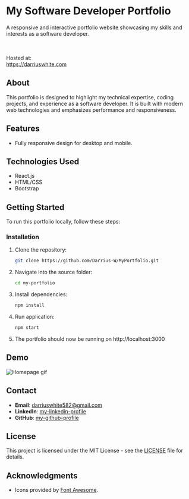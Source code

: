 # My Software Developer Portfolio
A responsive and interactive portfolio website showcasing my skills and interests
as a software developer.

<br /><br />Hosted at:<br />
https://darriuswhite.com

## About
This portfolio is designed to highlight my technical expertise, coding projects,
and experience as a software developer. It is built with modern web technologies
and emphasizes performance and responsiveness.

## Features
 - Fully responsive design for desktop and mobile.

## Technologies Used
 - React.js
 - HTML/CSS
 - Bootstrap

## Getting Started
To run this portfolio locally, follow these steps:

### Installation
1. Clone the repository:
   ```bash
   git clone https://github.com/Darrius-W/MyPortfolio.git

2. Navigate into the source folder:
   ```bash
   cd my-portfolio

3. Install dependencies:
   ```bash
   npm install

4. Run application:
   ```bash
   npm start

5. The portfolio should now be running on http://localhost:3000


## Demo
![Homepage gif](my-portfolio/public/videos/demo.gif)


## Contact
- **Email**: darriuswhite582@gmail.com
- **LinkedIn**: [my-linkedin-profile](https://www.linkedin.com/in/darrius-white/)
- **GitHub**: [my-github-profile](https://github.com/Darrius-W)

## License
This project is licensed under the MIT License - see the [LICENSE](LICENSE) file for details.


## Acknowledgments
- Icons provided by [Font Awesome](https://fontawesome.com).
